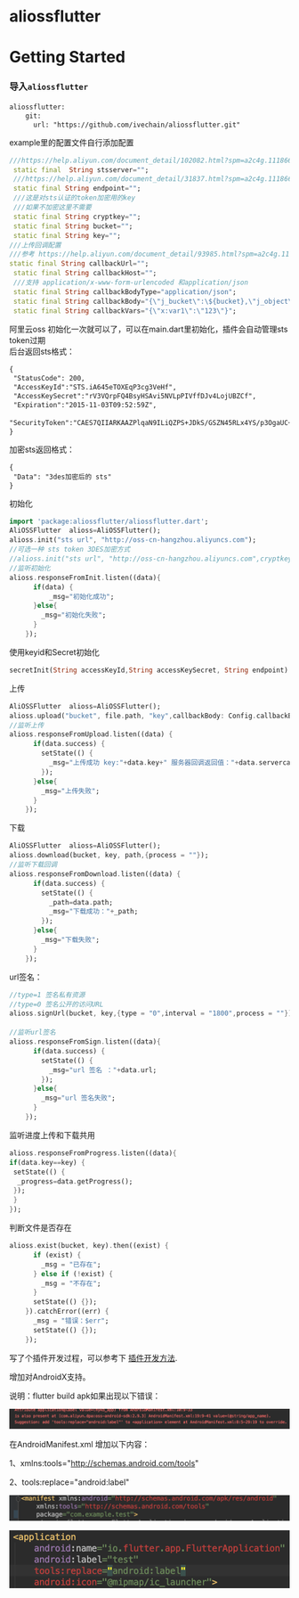 # aliossflutter

# Getting Started
### 导入`aliossflutter`
```
aliossflutter:
    git:
      url: "https://github.com/ivechain/aliossflutter.git"
```

example里的配置文件自行添加配置
```dart
///https://help.aliyun.com/document_detail/102082.html?spm=a2c4g.11186623.6.626.15695d26D8hGYE
 static final  String stsserver="";
 ///https://help.aliyun.com/document_detail/31837.html?spm=a2c4g.11186623.6.573.2b6144fdkv167F
 static final String endpoint="";
 ///这是对sts认证的token加密用的key
 ///如果不加密这里不需要
 static final String cryptkey="";
 static final String bucket="";
 static final String key="";
///上传回调配置
///参考 https://help.aliyun.com/document_detail/93985.html?spm=a2c4g.11186623.6.954.390a7c57VfH42B
static final String callbackUrl="";
 static final String callbackHost="";
 ///支持 application/x-www-form-urlencoded 和application/json
 static final String callbackBodyType="application/json";
 static final String callbackBody="{\"j_bucket\":\${bucket},\"j_object\":\${object},\"j_etag\":\${etag},\"j_size\":\${size},\"j_mimeType\":\${mimeType},\"j_height\":\${imageInfo.height},\"j_width\":\${imageInfo.width},\"j_format\":\${imageInfo.format},\"j_memberId\":\${x:var1}}";
 static final String callbackVars="{\"x:var1\":\"123\"}";
 ```

阿里云oss
初始化一次就可以了，可以在main.dart里初始化，插件会自动管理sts token过期    
后台返回sts格式：
```
{
 "StatusCode": 200,
 "AccessKeyId":"STS.iA645eTOXEqP3cg3VeHf",
 "AccessKeySecret":"rV3VQrpFQ4BsyHSAvi5NVLpPIVffDJv4LojUBZCf",
 "Expiration":"2015-11-03T09:52:59Z",
 "SecurityToken":"CAES7QIIARKAAZPlqaN9ILiQZPS+JDkS/GSZN45RLx4YS/p3OgaUC+oJl3XSlbJ7StKpQ...."
}
```
加密sts返回格式：
```
{
 "Data": "3des加密后的 sts"
}
```
初始化
```dart
import 'package:aliossflutter/aliossflutter.dart';
AliOSSFlutter  alioss=AliOSSFlutter();
alioss.init("sts url", "http://oss-cn-hangzhou.aliyuncs.com");
//可选一种 sts token 3DES加密方式
//alioss.init("sts url", "http://oss-cn-hangzhou.aliyuncs.com",cryptkey:"key");
//监听初始化
alioss.responseFromInit.listen((data){
      if(data) { 
          _msg="初始化成功"; 
      }else{
        _msg="初始化失败";
      }
    });
 ```
使用keyid和Secret初始化
```dart
secretInit(String accessKeyId,String accessKeySecret, String endpoint) 
```
上传
```dart
AliOSSFlutter  alioss=AliOSSFlutter();
alioss.upload("bucket", file.path, "key",callbackBody: Config.callbackBody,callbackBodyType: Config.callbackBodyType,callbackHost: Config.callbackHost,callbackUrl: Config.callbackUrl,callbackVars: Config.callbackVars);
//监听上传
alioss.responseFromUpload.listen((data) {
      if(data.success) {
        setState(() {
          _msg="上传成功 key:"+data.key+" 服务器回调返回值："+data.servercallback;
        });
      }else{
        _msg="上传失败";
      }
    });
 ```
下载
```dart
AliOSSFlutter  alioss=AliOSSFlutter();
alioss.download(bucket, key, path,{process = ""});
//监听下载回调
alioss.responseFromDownload.listen((data) {
      if(data.success) {
        setState(() {
          _path=data.path;
          _msg="下载成功："+_path;
        });
      }else{
        _msg="下载失败";
      }
    });
```
url签名：
```dart
//type=1 签名私有资源
//type=0 签名公开的访问URL
alioss.signUrl(bucket, key,{type = "0",interval = "1800",process = ""})

//监听url签名
alioss.responseFromSign.listen((data){
      if(data.success) {
        setState(() {
          _msg="url 签名 ："+data.url;
        });
      }else{
        _msg="url 签名失败";
      }
    });
```
 监听进度上传和下载共用
```dart
alioss.responseFromProgress.listen((data){
if(data.key==key) {
 setState(() {
  _progress=data.getProgress();
 });
 }
});
  ```

判断文件是否存在
```dart
alioss.exist(bucket, key).then((exist) {
      if (exist) {
        _msg = "已存在";
      } else if (!exist) {
        _msg = "不存在";
      }
      setState(() {});
    }).catchError((err) {
      _msg = "错误：$err";
      setState(() {});
    });
  ```
写了个插件开发过程，可以参考下
[插件开发方法](https://github.com/jlcool/aliossflutter/wiki/%E6%8F%92%E4%BB%B6%E5%BC%80%E5%8F%91%E6%B5%81%E7%A8%8B).


增加对AndroidX支持。

说明：flutter build apk如果出现以下错误：

![reason](./static/reason.png)

在AndroidManifest.xml 增加以下内容： 

1、xmlns:tools="http://schemas.android.com/tools"  

2、tools:replace="android:label"

![sovle1](./static/solve1.png)

![sovle2](./static/solve2.png)


